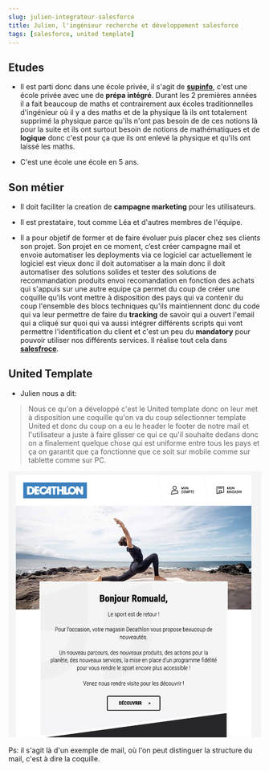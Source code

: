 ```yaml
---
slug: julien-integrateur-salesforce
title: Julien, l'ingénieur recherche et développement salesforce
tags: [salesforce, united template]
---
```


## Etudes

- Il est parti donc dans une école privée, il s'agit de **[supinfo](https://www.supinfo.com)**, c'est une école privée avec une de **prépa intégré**. Durant les 2 premières années il a fait beaucoup de maths et contrairement aux écoles traditionnelles d'ingénieur où il y a des maths et de la physique là ils ont totalement supprimé la physique parce qu'ils n'ont pas besoin de de ces notions là pour la suite et ils ont surtout besoin de notions de mathématiques et de **logique** donc c'est pour ça que ils ont enlevé la physique et qu'ils ont laissé les maths.  

- C'est une école une école en 5 ans.  

## Son métier

- Il doit faciliter la creation de **campagne marketing** pour les utilisateurs.  

- Il est prestataire, tout comme Léa et d'autres membres de l'équipe.  

- Il a pour objetif de former et de faire évoluer puis placer chez ses clients son projet. Son projet en ce moment, c’est  créer campagne mail et envoie automatiser les deployments via ce logiciel car actuellement le logiciel est vieux donc il doit automatiser a la main donc il doit automatiser des solutions solides et tester des solutions de recommandation produits envoi recomandation en fonction des achats qui s'appuis sur une autre equipe ça permet du coup de créer une coquille qu'ils vont mettre à disposition des pays qui va contenir du coup l'ensemble des blocs techniques qu'ils maintiennent donc du code qui va leur permettre de faire du **tracking** de savoir qui a ouvert l'email qui a cliqué sur quoi qui va aussi intégrer différents scripts qui vont permettre l'identification du client et c'est un peu du **mandatory** pour pouvoir utiliser nos différents services.  Il réalise tout cela dans **[salesfroce](https://www.salesforce.com/eu)**.  

## United Template

- Julien nous a dit:  

> Nous ce qu'on a développé c'est le United template donc on leur met à disposition une coquille qu'on va du coup sélectionner template United et donc du coup on a eu le header le footer de notre mail et l'utilisateur a juste à faire glisser ce qui ce qu'il souhaite dedans donc on a finalement quelque chose qui est uniforme entre tous les pays et ça on garantit que ça fonctionne que ce soit sur mobile comme sur tablette comme sur PC.  

![email décathlon](./email-decathlon.png)  

Ps: il s'agit là d'un exemple de mail, où l'on peut distinguer la structure du mail, c'est à dire la coquille.  
